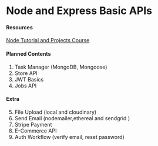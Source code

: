 # Node and Express Basic APIs

#### Resources

[Node Tutorial and Projects Course](https://www.udemy.com/course/nodejs-tutorial-and-projects-course/?referralCode=E94792BEAE9ADD204BC7)

#### Planned Contents

1. Task Manager (MongoDB, Mongoose)
2. Store API
3. JWT Basics
4. Jobs API

#### Extra

5. File Upload (local and cloudinary)
6. Send Email (nodemailer,ethereal and sendgrid )
7. Stripe Payment
8. E-Commerce API
9. Auth Workflow (verify email, reset password)
